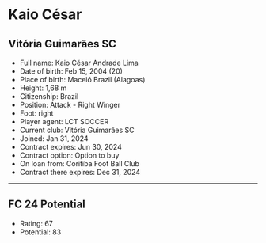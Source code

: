# Kaio César
## Vitória Guimarães SC

- Full name: Kaio César Andrade Lima
- Date of birth: Feb 15, 2004 (20)
- Place of birth: Maceió  Brazil (Alagoas)
- Height: 1,68 m
- Citizenship: Brazil
- Position: Attack - Right Winger
- Foot: right
- Player agent: LCT SOCCER
- Current club: Vitória Guimarães SC
- Joined: Jan 31, 2024
- Contract expires: Jun 30, 2024
- Contract option: Option to buy
- On loan from: Coritiba Foot Ball Club
- Contract there expires: Dec 31, 2024

---

## FC 24 Potential

- Rating: 67
- Potential: 83
